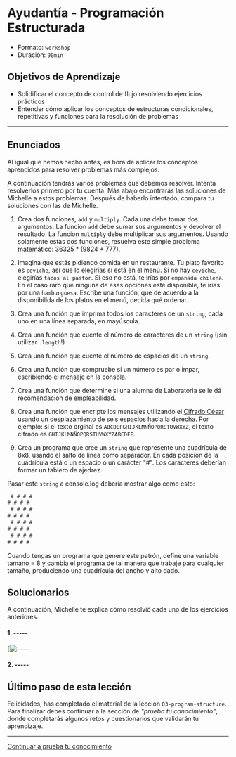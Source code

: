 # Ayudantía - Programación Estructurada
- Formato: `workshop`
- Duración: `90min`

## Objetivos de Aprendizaje

- Solidificar el concepto de control de flujo resolviendo ejercicios prácticos
- Entender cómo aplicar los conceptos de estructuras condicionales, repetitivas y funciones para la resolución de problemas

***

## Enunciados

Al igual que hemos hecho antes, es hora de aplicar los conceptos aprendidos para resolver problemas más complejos.

A continuación tendrás varios problemas que debemos resolver. Intenta resolverlos primero por tu cuenta. Más abajo encontrarás las soluciones de Michelle a estos problemas. Después de haberlo intentado, compara tu soluciones con las de Michelle.  

1. Crea dos funciones, `add` y `multiply`. Cada una debe tomar dos argumentos. La función `add` debe sumar sus argumentos y devolver el resultado. La funcion `multiply` debe multiplicar sus argumentos. Usando solamente estas dos funciones, resuelva este simple problema matemático: 36325 * (9824 + 777).

2. Imagina que estás pidiendo comida en un restaurante. Tu plato favorito es `ceviche`, así que lo elegirías si está en el menú. Si no hay `ceviche`, elegirías `tacos al pastor`. Si eso no está, te irías por `empanada chilena`. En el caso raro que ninguna de esas opciones esté disponible, te irías por una `hamburguesa`. Escribe una función, que de acuerdo a la disponibilida de los platos en el menú, decida qué ordenar.

5. Crea una función que imprima todos los caracteres de un `string`, cada uno en una línea separada, en mayúscula.

6. Crea una función que cuente el número de caracteres de un `string` (¡sin utilizar `.length`!)

7. Crea una función que cuente el número de espacios de un `string`.

8. Crea una función que compruebe si un número es par o impar, escribiendo el mensaje en la consola.

9. Crea una función que determine si una alumna de Laboratoria se le dá recomendación de empleabilidad.

9. Crea una función que encripte los mensajes utilizando el [Cifrado César](https://es.wikipedia.org/wiki/Cifrado_C%C3%A9sar) usando un desplazamiento de seis espacios hacia la derecha. Por ejemplo: si el texto orginal es `ABCDEFGHIJKLMNÑOPQRSTUVWXYZ`, el texto cifrado es `GHIJKLMNÑOPQRSTUVWXYZABCDEF`.

10. Crea un programa que cree un `string` que represente una cuadrícula de 8x8, usando el salto de línea como separador. En cada posición de la cuadrícula está o un espacio o un carácter "#". Los caracteres deberían formar un tablero de ajedrez.

Pasar este `string` a console.log debería mostrar algo como esto:

```js
 # # # #
# # # #
 # # # #
# # # #
 # # # #
# # # #
 # # # #
# # # #
```
Cuando tengas un programa que genere este patrón, define una variable tamano = 8 y cambia el programa de tal manera que trabaje para cualquier tamaño, produciendo una cuadrícula del ancho y alto dado.


## Solucionarios

A continuación, Michelle te explica cómo resolvió cada uno de los ejercicios anteriores.  

#### 1. -----

[![-----]()

#### 2. -----


## Último paso de esta lección

Felicidades, has completado el material de la lección `03-program-structure`. Para finalizar debes continuar a la sección de _"prueba tu conocimiento"_, donde completarás algunos retos y cuestionarios que validarán tu aprendizaje.

***

[Continuar a prueba tu conocimiento](05-prueba-tu-conocimiento-program-structure.md)
